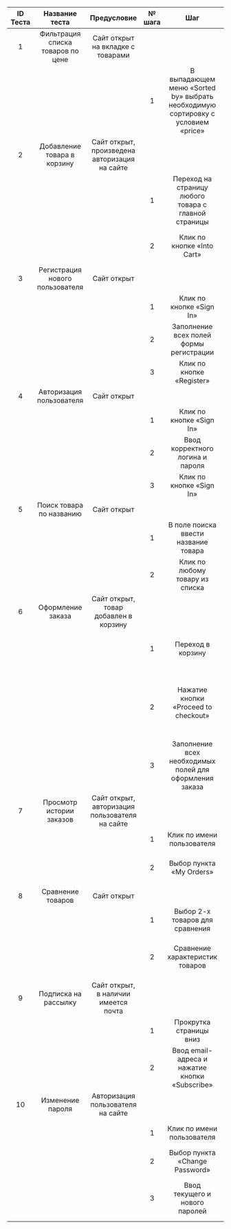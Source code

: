 ﻿|ID Теста|Название теста|Предусловие|№ шага|Шаг|Ожидаемые результат|Фактический результат|Статус|
| :-: | :-: | :-: | :-: | :-: | :-: | :-: | :-: |
|1|Фильтрация списка товаров по цене|Сайт открыт на вкладке с товарами|||||Пройден|
||||1|В выпадающем меню «Sorted by» выбрать необходимую сортировку с условием «price»|В списке товаров отображаются только кнопочные телефоны|В списке товаров присутствуют смартфоны||
|2|Добавление товара в корзину|Сайт открыт, произведена авторизация на сайте|||||Пройден|
||||1|Переход на страницу любого товара с главной страницы|Переход на страницу товара|Переход на страницу товара||
||||2|Клик по кнопке «Into Cart»|Добавление товара в корзину|Переход на страницу корзины и добавление товара в корзину||
|3|Регистрация нового пользователя|Сайт открыт|||||Пройден|
||||1|Клик по кнопке «Sign In»|Открытие формы регистрации|Открытие формы регистрации||
||||2|Заполнение всех полей формы регистрации|Создание нового пользователя|Создание нового пользователя||
||||3|Клик по кнопке «Register»|Ожидание подтверждения по почте|Авторизация пользователя на сайте||
|4|Авторизация пользователя|Сайт открыт|||||Пройден|
||||1|Клик по кнопке «Sign In»|Открытие формы авторизации|Открытие формы авторизации||
||||2|Ввод корректного логина и пароля|Авторизация пользователя на сайте|Авторизация пользователя на сайте||
||||3|Клик по кнопке «Sign In»|Переход на главную страницу сайта|Переход на главную страницу сайта||
|5|Поиск товара по названию|Сайт открыт|||||Пройден|
||||1|В поле поиска ввести название товара|Отображение списка товаров, соответствующих запросу|Отображение списка товаров, соответствующих запросу||
||||2|Клик по любому товару из списка|Переход на страницу товара|Переход на страницу товара||
|6|Оформление заказа|Сайт открыт, товар добавлен в корзину|||||Пройден|
||||1|Переход в корзину|Отображение страницы корзины с выбранным товаром|Отображение страницы корзины с выбранным товаром||
||||<br>2|Нажатие кнопки «Proceed to checkout»|Переход на страницу оформления заказа|Переход на страницу оформления заказа и предложение по покупке товаров похожей необходимости||
||||3|Заполнение всех необходимых полей для оформления заказа|Подтверждение заказа|Подтверждение заказа||
|7|Просмотр истории заказов|Сайт открыт, авторизация пользователя на сайте|||||Пройден|
||||1|Клик по имени пользователя|Открытие меню пользователя|Открытие меню пользователя||
||||2|Выбор пункта «My Orders»|Отображение списка всех заказов пользователя|Отображение списка всех заказов пользователя||
|8|Сравнение товаров|Сайт открыт|||||Пройден|
||||1|Выбор 2-х товаров для сравнения|Открытие окна сравнения товаров|Окно сравнения товаров открыто||
||||2|Сравнение характеристик товаров|Отображение таблицы со всеми характеристиками товаров|Таблица с отличающимися характеристиками товаров отображена||
|9|Подписка на рассылку|Сайт открыт, в наличии имеется почта|||||Пройден|
||||1|Прокрутка страницы вниз|Отображение формы подписки на рассылку|Форма подписки на рассылку отображена||
||||2|Ввод email-адреса и нажатие кнопки «Subscribe»|Подписка на рассылку должна быть подтверждена|Подписка на рассылку оформлена||
|10|Изменение пароля|Авторизация пользователя на сайте|||||Пройден|
||||1|Клик по имени пользователя|Открытие меню пользователя|Меню пользователя открыто||
||||2|Выбор пункта «Change Password»|Открытие формы изменения пароля|Форма изменения пароля открыта||
||||3|Ввод текущего и нового паролей|Изменение пароля попросит дополнительного подтверждения по почте|Пароль успешно изменен||

